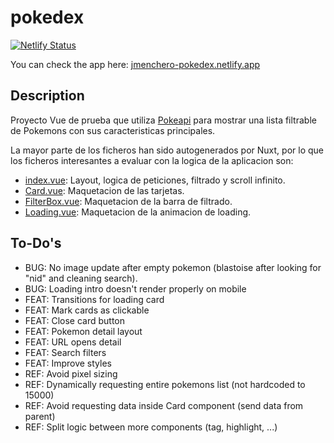 # pokedex

[![Netlify Status](https://api.netlify.com/api/v1/badges/23b84609-d319-495a-af65-4eb0d21932c7/deploy-status)](https://app.netlify.com/sites/jmenchero-pokedex/deploys)

You can check the app here: [jmenchero-pokedex.netlify.app](https://jmenchero-pokedex.netlify.app/)

## Description

Proyecto Vue de prueba que utiliza [Pokeapi](https://pokeapi.co/) para mostrar una lista filtrable de Pokemons con sus caracteristicas principales.

La mayor parte de los ficheros han sido autogenerados por Nuxt, por lo que los ficheros interesantes a evaluar con la logica de la aplicacion son:

- [index.vue](pages/index.vue): Layout, logica de peticiones, filtrado y scroll infinito.
- [Card.vue](components/Card.vue): Maquetacion de las tarjetas.
- [FilterBox.vue](components/FilterBox.vue): Maquetacion de la barra de filtrado.
- [Loading.vue](components/Loading.vue): Maquetacion de la animacion de loading.

## To-Do's

- BUG: No image update after empty pokemon (blastoise after looking for "nid" and cleaning search).
- BUG: Loading intro doesn't render properly on mobile
- FEAT: Transitions for loading card
- FEAT: Mark cards as clickable
- FEAT: Close card button
- FEAT: Pokemon detail layout
- FEAT: URL opens detail
- FEAT: Search filters
- FEAT: Improve styles
- REF: Avoid pixel sizing
- REF: Dynamically requesting entire pokemons list (not hardcoded to 15000)
- REF: Avoid requesting data inside Card component (send data from parent)
- REF: Split logic between more components (tag, highlight, ...)
